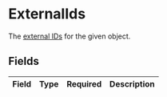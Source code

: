 # ExternalIds

The [external IDs](https://developers.samsara.com/docs/external-ids) for the given object.


## Fields

| Field       | Type        | Required    | Description |
| ----------- | ----------- | ----------- | ----------- |